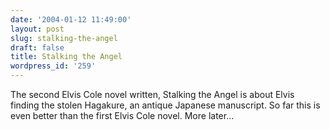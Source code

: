 ```yaml
---
date: '2004-01-12 11:49:00'
layout: post
slug: stalking-the-angel
draft: false
title: Stalking the Angel
wordpress_id: '259'
---
```


The second Elvis Cole novel written, Stalking the Angel is about Elvis finding the stolen Hagakure, an antique Japanese manuscript. So far this is even better than the first Elvis Cole novel. More later...

